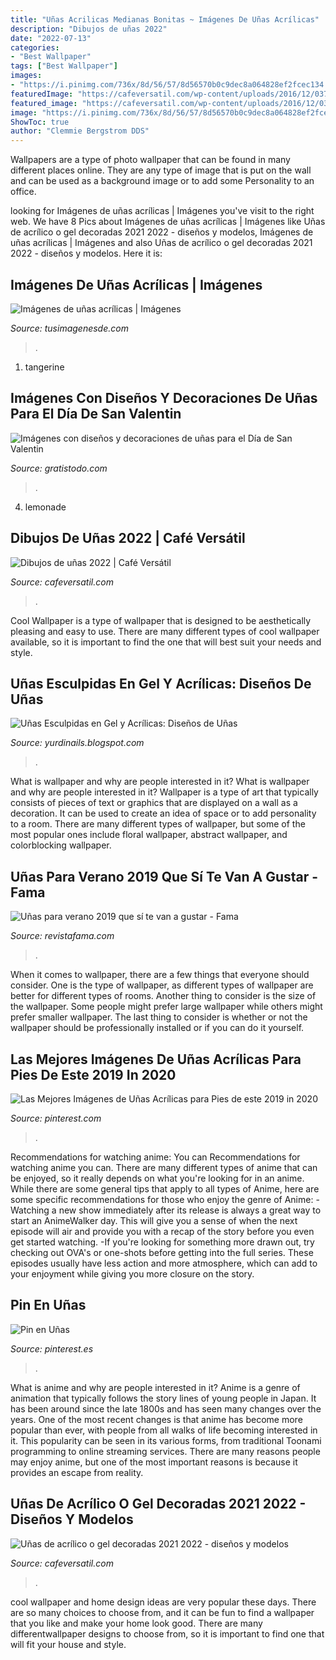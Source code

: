 ```yaml
---
title: "Uñas Acrilicas Medianas Bonitas ~ Imágenes De Uñas Acrílicas"
description: "Dibujos de uñas 2022"
date: "2022-07-13"
categories:
- "Best Wallpaper"
tags: ["Best Wallpaper"]
images:
- "https://i.pinimg.com/736x/8d/56/57/8d56570b0c9dec8a064828ef2fcec134.jpg"
featuredImage: "https://cafeversatil.com/wp-content/uploads/2016/12/037-1-400x533.jpg"
featured_image: "https://cafeversatil.com/wp-content/uploads/2016/12/037-1-400x533.jpg"
image: "https://i.pinimg.com/736x/8d/56/57/8d56570b0c9dec8a064828ef2fcec134.jpg"
ShowToc: true
author: "Clemmie Bergstrom DDS"
---
```





Wallpapers are a type of photo wallpaper that can be found in many different places online. They are any type of image that is put on the wall and can be used as a background image or to add some Personality to an office.

	

		
looking for Imágenes de uñas acrílicas | Imágenes you've visit to the right web. We have 8 Pics about Imágenes de uñas acrílicas | Imágenes like Uñas de acrílico o gel decoradas 2021 2022 - diseños y modelos, Imágenes de uñas acrílicas | Imágenes and also Uñas de acrílico o gel decoradas 2021 2022 - diseños y modelos. Here it is:
		
    
## Imágenes De Uñas Acrílicas | Imágenes

<img loading=lazy src="https://tusimagenesde.com/wp-content/uploads/2017/08/unas-acrilicas-5.jpg" onerror="this.onerror=null;this.src='https://tse1.mm.bing.net/th?id=OIP.U0MjALl12U5IorhaA6IX9AHaHu&amp;pid=15.1';" alt="Imágenes de uñas acrílicas | Imágenes">

_Source: tusimagenesde.com_

>. 

	

1. tangerine 

    
## Imágenes Con Diseños Y Decoraciones De Uñas Para El Día De San Valentin

<img loading=lazy src="https://www.gratistodo.com/wp-content/uploads/2017/02/disenos-unas-san-valentin-15.jpg" onerror="this.onerror=null;this.src='https://tse2.mm.bing.net/th?id=OIP.19ligzQ6UCsJcU71WrCnzwHaFi&amp;pid=15.1';" alt="Imágenes con diseños y decoraciones de uñas para el Día de San Valentin">

_Source: gratistodo.com_

>. 

	

4. lemonade 

    
## Dibujos De Uñas 2022 | Café Versátil

<img loading=lazy src="https://cafeversatil.com/wp-content/uploads/2019/12/48-500x490.jpg" onerror="this.onerror=null;this.src='https://tse3.mm.bing.net/th?id=OIP.H0mdV3Jjqnxi9iu6MZT01wHaHQ&amp;pid=15.1';" alt="Dibujos de uñas 2022 | Café Versátil">

_Source: cafeversatil.com_

>. 

	

Cool Wallpaper is a type of wallpaper that is designed to be aesthetically pleasing and easy to use. There are many different types of cool wallpaper available, so it is important to find the one that will best suit your needs and style.

    
## Uñas Esculpidas En Gel Y Acrílicas: Diseños De Uñas

<img loading=lazy src="http://3.bp.blogspot.com/-ACUlFWQptNY/UOiL0ngOH_I/AAAAAAAAAFM/ki8sk2DjyeA/s1600/IMG_0991.PNG" onerror="this.onerror=null;this.src='https://tse3.mm.bing.net/th?id=OIP.Fv8mml3ZskdYChnSecAi-wHaLH&amp;pid=15.1';" alt="Uñas Esculpidas en Gel y Acrílicas: Diseños de Uñas">

_Source: yurdinails.blogspot.com_

>. 

	

What is wallpaper and why are people interested in it?
What is wallpaper and why are people interested in it?
Wallpaper is a type of art that typically consists of pieces of text or graphics that are displayed on a wall as a decoration. It can be used to create an idea of space or to add personality to a room. There are many different types of wallpaper, but some of the most popular ones include floral wallpaper, abstract wallpaper, and colorblocking wallpaper.

    
## Uñas Para Verano 2019 Que Sí Te Van A Gustar - Fama

<img loading=lazy src="https://images2.revistafama.com/d8mlYsg1Wgzt9wg18qkZkXHyaAU=/0x530/uploads/media/2019/05/27/unas-verano-4.jpg" onerror="this.onerror=null;this.src='https://tse2.mm.bing.net/th?id=OIP.A7vv_9JS9CrB2oxQyqlzFQAAAA&amp;pid=15.1';" alt="Uñas para verano 2019 que sí te van a gustar - Fama">

_Source: revistafama.com_

>. 

	

When it comes to wallpaper, there are a few things that everyone should consider. One is the type of wallpaper, as different types of wallpaper are better for different types of rooms. Another thing to consider is the size of the wallpaper. Some people might prefer large wallpaper while others might prefer smaller wallpaper. The last thing to consider is whether or not the wallpaper should be professionally installed or if you can do it yourself.

    
## Las Mejores Imágenes De Uñas Acrílicas Para Pies De Este 2019 In 2020

<img loading=lazy src="https://i.pinimg.com/736x/8d/56/57/8d56570b0c9dec8a064828ef2fcec134.jpg" onerror="this.onerror=null;this.src='https://tse1.mm.bing.net/th?id=OIP._-8kN5UUHAwGrk55VsjXWQHaKD&amp;pid=15.1';" alt="Las Mejores Imágenes de Uñas Acrílicas para Pies de este 2019 in 2020">

_Source: pinterest.com_

>. 

	

Recommendations for watching anime: You can
Recommendations for watching anime you can. There are many different types of anime that can be enjoyed, so it really depends on what you're looking for in an anime. While there are some general tips that apply to all types of Anime, here are some specific recommendations for those who enjoy the genre of Anime: 
-Watching a new show immediately after its release is always a great way to start an AnimeWalker day. This will give you a sense of when the next episode will air and provide you with a recap of the story before you even get started watching. 
-If you're looking for something more drawn out, try checking out OVA's or one-shots before getting into the full series. These episodes usually have less action and more atmosphere, which can add to your enjoyment while giving you more closure on the story.

    
## Pin En Uñas

<img loading=lazy src="https://i.pinimg.com/736x/5c/79/a7/5c79a75df7b780ef14a5a207a91c5114.jpg" onerror="this.onerror=null;this.src='https://tse3.mm.bing.net/th?id=OIP.P0zOfsbZDB9sNUI7GgKopwHaE8&amp;pid=15.1';" alt="Pin en Uñas">

_Source: pinterest.es_

>. 

	

What is anime and why are people interested in it?
Anime is a genre of animation that typically follows the story lines of young people in Japan. It has been around since the late 1800s and has seen many changes over the years. One of the most recent changes is that anime has become more popular than ever, with people from all walks of life becoming interested in it. This popularity can be seen in its various forms, from traditional Toonami programming to online streaming services. There are many reasons people may enjoy anime, but one of the most important reasons is because it provides an escape from reality.

    
## Uñas De Acrílico O Gel Decoradas 2021 2022 - Diseños Y Modelos

<img loading=lazy src="https://cafeversatil.com/wp-content/uploads/2016/12/037-1-400x533.jpg" onerror="this.onerror=null;this.src='https://tse2.mm.bing.net/th?id=OIP.DkjMxJBdfpi_eVKZSgrBzgAAAA&amp;pid=15.1';" alt="Uñas de acrílico o gel decoradas 2021 2022 - diseños y modelos">

_Source: cafeversatil.com_

>. 

	

cool wallpaper and home design ideas are very popular these days. There are so many choices to choose from, and it can be fun to find a wallpaper that you like and make your home look good. There are many differentwallpaper designs to choose from, so it is important to find one that will fit your house and style.

